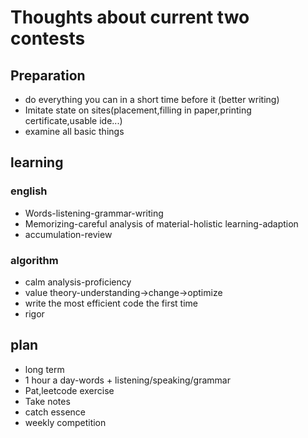 # Thoughts about current two contests

## Preparation

- do everything you can in a short time before it (better writing)
- Imitate state on sites(placement,filling in paper,printing certificate,usable ide...)
- examine all basic things

## learning

### english

- Words-listening-grammar-writing
- Memorizing-careful analysis of material-holistic learning-adaption
- accumulation-review

### algorithm

- calm analysis-proficiency
- value theory-understanding->change->optimize
- write the most efficient code the first time
- rigor

## plan

- long term
- 1 hour a day-words + listening/speaking/grammar
- Pat,leetcode exercise
- Take notes
- catch essence
- weekly competition